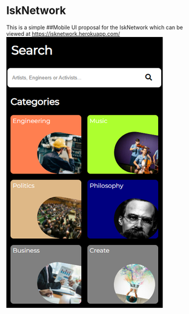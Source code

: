# IskNetwork

This is a simple ##Mobile UI proposal for the IskNetwork which can be viewed at https://isknetwork.herokuapp.com/
![test_isk_network](readme_img.PNG)
